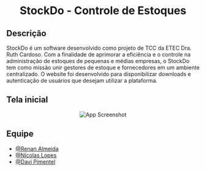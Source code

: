 <h1 align="center">
  StockDo - Controle de Estoques
</h1>

## Descrição
StockDo é um software desenvolvido como projeto de TCC da ETEC Dra. Ruth Cardoso. Com a finalidade de aprimorar a eficiência e o controle na administração de estoques de pequenas e médias empresas, o StockDo tem como missão unir gestores de estoque e fornecedores em um ambiente centralizado. O website foi desenvolvido para disponibilizar downloads e autenticação de usuários que desejam utilizar a plataforma.

## Tela inicial

<div align="center">

![App Screenshot](https://cdn.discordapp.com/attachments/938665670923661322/1149549450130362409/image.png)

</div>

## Equipe

- [@Renan Almeida](https://www.github.com/RenanL15)
- [@Nícolas Lopes](https://www.github.com/nicolasallp)
- [@Davi Pimentel](https://www.github.com/eusomaluco)
